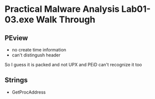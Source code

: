 # Practical Malware Analysis Lab01-03.exe Walk Through


## PEview

* no create time information
* can't distingush header

So I guess it is packed and not UPX and PEiD can't recognize it too

## Strings

* GetProcAddress